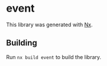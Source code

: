 # event

This library was generated with [Nx](https://nx.dev).

## Building

Run `nx build event` to build the library.
